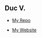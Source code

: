 ## Duc V.
 
- [My Repo](https://github.com/Kato-007-vo/final-project.git)
  
- [My Website](https://kato-007-vo.github.io/final-project/)

